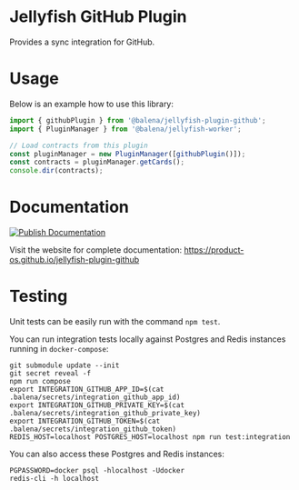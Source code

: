 # Jellyfish GitHub Plugin

Provides a sync integration for GitHub.

# Usage

Below is an example how to use this library:

```typescript
import { githubPlugin } from '@balena/jellyfish-plugin-github';
import { PluginManager } from '@balena/jellyfish-worker';

// Load contracts from this plugin
const pluginManager = new PluginManager([githubPlugin()]);
const contracts = pluginManager.getCards();
console.dir(contracts);
```

# Documentation

[![Publish Documentation](https://github.com/product-os/jellyfish-plugin-github/actions/workflows/publish-docs.yml/badge.svg)](https://github.com/product-os/jellyfish-plugin-github/actions/workflows/publish-docs.yml)

Visit the website for complete documentation: https://product-os.github.io/jellyfish-plugin-github

# Testing

Unit tests can be easily run with the command `npm test`.

You can run integration tests locally against Postgres and Redis instances running in `docker-compose`:
```
git submodule update --init
git secret reveal -f
npm run compose
export INTEGRATION_GITHUB_APP_ID=$(cat .balena/secrets/integration_github_app_id)
export INTEGRATION_GITHUB_PRIVATE_KEY=$(cat .balena/secrets/integration_github_private_key)
export INTEGRATION_GITHUB_TOKEN=$(cat .balena/secrets/integration_github_token)
REDIS_HOST=localhost POSTGRES_HOST=localhost npm run test:integration
```

You can also access these Postgres and Redis instances:
```
PGPASSWORD=docker psql -hlocalhost -Udocker
redis-cli -h localhost
```
